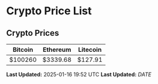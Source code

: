 # Crypto Price List

## Crypto Prices
| Bitcoin | Ethereum | Litecoin |
| ------- | -------- | -------- |
| $100260 | $3339.68 | $127.91 |
**Last Updated:** 2025-01-16 19:52 UTC
**Last Updated:** $DATE$
